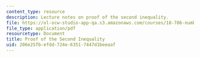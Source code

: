 ```yaml
---
content_type: resource
description: Lecture notes on proof of the second inequality.
file: https://ol-ocw-studio-app-qa.s3.amazonaws.com/courses/18-786-number-theory-ii-class-field-theory-spring-2016/206e25fbefdd724e63517447d1beeaaf_MIT18_786S16_lec23.pdf
file_type: application/pdf
resourcetype: Document
title: Proof of the Second Inequality
uid: 206e25fb-efdd-724e-6351-7447d1beeaaf
---
```

